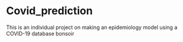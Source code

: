 # Covid_prediction
This is an individual project on making an epidemiology model using a COVID-19 database
bonsoir
